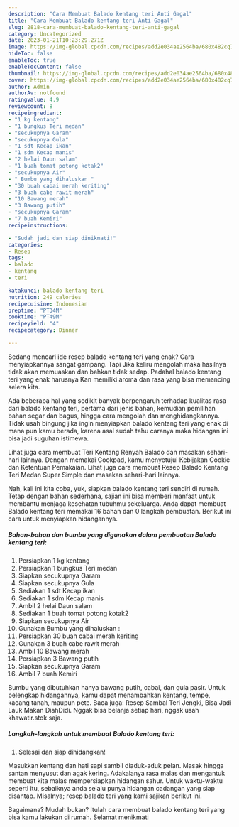 ```yaml
---
description: "Cara Membuat Balado kentang teri Anti Gagal"
title: "Cara Membuat Balado kentang teri Anti Gagal"
slug: 2818-cara-membuat-balado-kentang-teri-anti-gagal
category: Uncategorized
date: 2023-01-21T10:23:29.271Z
image: https://img-global.cpcdn.com/recipes/add2e034ae2564ba/680x482cq70/balado-kentang-teri-foto-resep-utama.jpg
hideToc: false
enableToc: true
enableTocContent: false
thumbnail: https://img-global.cpcdn.com/recipes/add2e034ae2564ba/680x482cq70/balado-kentang-teri-foto-resep-utama.jpg
cover: https://img-global.cpcdn.com/recipes/add2e034ae2564ba/680x482cq70/balado-kentang-teri-foto-resep-utama.jpg
author: Admin
authorAv: notfound
ratingvalue: 4.9
reviewcount: 8
recipeingredient:
- "1 kg kentang"
- "1 bungkus Teri medan"
- "secukupnya Garam"
- "secukupnya Gula"
- "1 sdt Kecap ikan"
- "1 sdm Kecap manis"
- "2 helai Daun salam"
- "1 buah tomat potong kotak2"
- "secukupnya Air"
- " Bumbu yang dihaluskan "
- "30 buah cabai merah keriting"
- "3 buah cabe rawit merah"
- "10 Bawang merah"
- "3 Bawang putih"
- "secukupnya Garam"
- "7 buah Kemiri"
recipeinstructions:

- "Sudah jadi dan siap dinikmati!"
categories:
- Resep
tags:
- balado
- kentang
- teri

katakunci: balado kentang teri 
nutrition: 249 calories
recipecuisine: Indonesian
preptime: "PT34M"
cooktime: "PT49M"
recipeyield: "4"
recipecategory: Dinner

---
```



Sedang mencari ide resep balado kentang teri yang enak? Cara menyiapkannya sangat gampang. Tapi Jika keliru mengolah maka hasilnya tidak akan memuaskan dan bahkan tidak sedap. Padahal balado kentang teri yang enak harusnya Kan memiliki aroma dan rasa yang bisa memancing selera kita.


Ada beberapa hal yang sedikit banyak berpengaruh terhadap kualitas rasa dari balado kentang teri, pertama dari jenis bahan, kemudian pemilihan bahan segar dan bagus, hingga cara mengolah dan menghidangkannya. Tidak usah bingung jika ingin menyiapkan balado kentang teri yang enak di mana pun kamu berada, karena asal sudah tahu caranya maka hidangan ini bisa jadi suguhan istimewa.

Lihat juga cara membuat Teri Kentang Renyah Balado dan masakan sehari-hari lainnya. Dengan memakai Cookpad, kamu menyetujui Kebijakan Cookie dan Ketentuan Pemakaian. Lihat juga cara membuat Resep Balado Kentang Teri Medan Super Simple dan masakan sehari-hari lainnya.


Nah, kali ini kita coba, yuk, siapkan balado kentang teri sendiri di rumah. Tetap dengan bahan sederhana, sajian ini bisa memberi manfaat untuk membantu menjaga kesehatan tubuhmu sekeluarga. Anda dapat membuat Balado kentang teri memakai 16 bahan dan 0 langkah pembuatan. Berikut ini cara untuk menyiapkan hidangannya.

<!--inarticleads1-->

##### Bahan-bahan dan bumbu yang digunakan dalam pembuatan Balado kentang teri:

1. Persiapkan 1 kg kentang
1. Persiapkan 1 bungkus Teri medan
1. Siapkan secukupnya Garam
1. Siapkan secukupnya Gula
1. Sediakan 1 sdt Kecap ikan
1. Sediakan 1 sdm Kecap manis
1. Ambil 2 helai Daun salam
1. Sediakan 1 buah tomat potong kotak2
1. Siapkan secukupnya Air
1. Gunakan  Bumbu yang dihaluskan :
1. Persiapkan 30 buah cabai merah keriting
1. Gunakan 3 buah cabe rawit merah
1. Ambil 10 Bawang merah
1. Persiapkan 3 Bawang putih
1. Siapkan secukupnya Garam
1. Ambil 7 buah Kemiri


Bumbu yang dibutuhkan hanya bawang putih, cabai, dan gula pasir. Untuk pelengkap hidangannya, kamu dapat menambahkan kentang, tempe, kacang tanah, maupun pete. Baca juga: Resep Sambal Teri Jengki, Bisa Jadi Lauk Makan DiahDidi. Nggak bisa belanja setiap hari, nggak usah khawatir.stok saja. 

<!--inarticleads2-->

##### Langkah-langkah untuk membuat Balado kentang teri:


1. Selesai dan siap dihidangkan!

Masukkan kentang dan hati sapi sambil diaduk-aduk pelan. Masak hingga santan menyusut dan agak kering. Adakalanya rasa malas dan mengantuk membuat kita malas mempersiapkan hidangan sahur. Untuk waktu-waktu seperti itu, sebaiknya anda selalu punya hidangan cadangan yang siap disantap. Misalnya; resep balado teri yang kami sajikan berikut ini. 

Bagaimana? Mudah bukan? Itulah cara membuat balado kentang teri yang bisa kamu lakukan di rumah. Selamat menikmati
